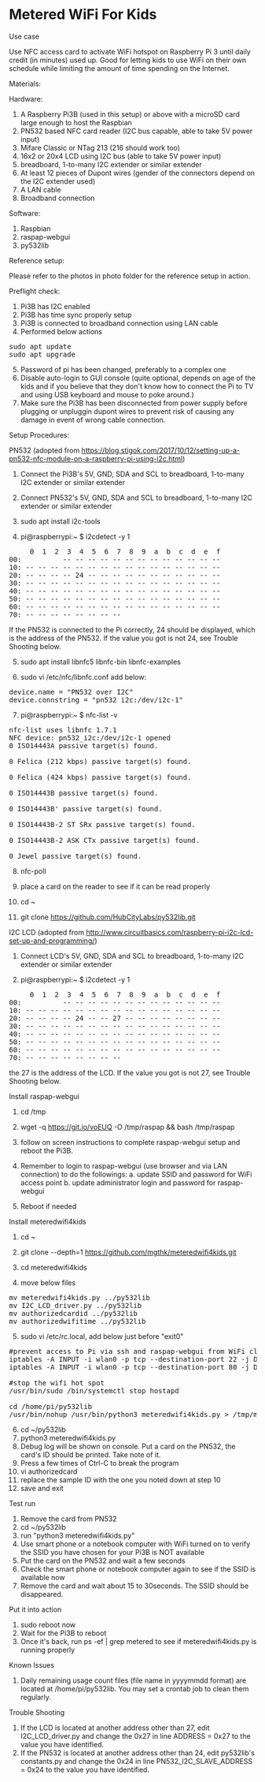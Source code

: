 # Metered WiFi For Kids
Use case

  Use NFC access card to activate WiFi hotspot on Raspberry Pi 3 until daily credit (in minutes) used up. Good for letting kids to use WiFi on their own schedule while limiting the amount of time spending on the Internet.

Materials:

Hardware:
1. A Raspberry Pi3B (used in this setup) or above with a microSD card large enough to host the Raspbian
2. PN532 based NFC card reader (I2C bus capable, able to take 5V power input)
3. Mifare Classic or NTag 213 (216 should work too)
4. 16x2 or 20x4 LCD using I2C bus (able to take 5V power input)
5. breadboard, 1-to-many I2C extender or similar extender
6. At least 12 pieces of Dupont wires (gender of the connectors depend on the I2C extender used)
7. A LAN cable
8. Broadband connection

Software:
1. Raspbian
2. raspap-webgui
3. py532lib

Reference setup:

Please refer to the photos in photo folder for the reference setup in action.

Preflight check:

1. Pi3B has I2C enabled
2. Pi3B has time sync properly setup
3. Pi3B is connected to broadband connection using LAN cable
4. Performed below actions
<pre>
sudo apt update
sudo apt upgrade
</pre>
5. Password of pi has been changed, preferably to a complex one
6. Disable auto-login to GUI console (quite optional, depends on age of the kids and if you believe that they don't know how to connect the Pi to TV and using USB keyboard and mouse to poke around.) 
7. Make sure the Pi3B has been disconnected from power supply before plugging or unpluggin dupont wires to prevent risk of causing any damage in event of wrong cable connection.

Setup Procedures:

PN532 (adopted from https://blog.stigok.com/2017/10/12/setting-up-a-pn532-nfc-module-on-a-raspberry-pi-using-i2c.html)

1. Connect the Pi3B's 5V, GND, SDA and SCL to breadboard, 1-to-many I2C extender or similar extender

2. Connect PN532's 5V, GND, SDA and SCL to breadboard, 1-to-many I2C extender or similar extender

3. sudo apt install i2c-tools

4. pi@raspberrypi:~ $ i2cdetect -y 1

<pre>
     0  1  2  3  4  5  6  7  8  9  a  b  c  d  e  f
00:          -- -- -- -- -- -- -- -- -- -- -- -- --
10: -- -- -- -- -- -- -- -- -- -- -- -- -- -- -- --
20: -- -- -- -- 24 -- -- -- -- -- -- -- -- -- -- --
30: -- -- -- -- -- -- -- -- -- -- -- -- -- -- -- --
40: -- -- -- -- -- -- -- -- -- -- -- -- -- -- -- --
50: -- -- -- -- -- -- -- -- -- -- -- -- -- -- -- --
60: -- -- -- -- -- -- -- -- -- -- -- -- -- -- -- --
70: -- -- -- -- -- -- -- --
</pre>
If the PN532 is connected to the Pi correctly, 24 should be displayed, which is the address of the PN532.  If the value you got is not 24, see Trouble Shooting below.

5. sudo apt install libnfc5 libnfc-bin libnfc-examples

6. sudo vi /etc/nfc/libnfc.conf
add below:

<pre>
device.name = "PN532 over I2C"
device.connstring = "pn532_i2c:/dev/i2c-1"
</pre>

7. pi@raspberrypi:~ $ nfc-list -v
<pre>
nfc-list uses libnfc 1.7.1
NFC device: pn532_i2c:/dev/i2c-1 opened
0 ISO14443A passive target(s) found.

0 Felica (212 kbps) passive target(s) found.

0 Felica (424 kbps) passive target(s) found.

0 ISO14443B passive target(s) found.

0 ISO14443B' passive target(s) found.

0 ISO14443B-2 ST SRx passive target(s) found.

0 ISO14443B-2 ASK CTx passive target(s) found.

0 Jewel passive target(s) found.
</pre>

8. nfc-poll

9. place a card on the reader to see if it can be read properly

10. cd ~

11. git clone https://github.com/HubCityLabs/py532lib.git

I2C LCD (adopted from http://www.circuitbasics.com/raspberry-pi-i2c-lcd-set-up-and-programming/)

1. Connect LCD's 5V, GND, SDA and SCL to breadboard, 1-to-many I2C extender or similar extender

2. pi@raspberrypi:~ $ i2cdetect -y 1
<pre>
     0  1  2  3  4  5  6  7  8  9  a  b  c  d  e  f
00:          -- -- -- -- -- -- -- -- -- -- -- -- --
10: -- -- -- -- -- -- -- -- -- -- -- -- -- -- -- --
20: -- -- -- -- 24 -- -- 27 -- -- -- -- -- -- -- --
30: -- -- -- -- -- -- -- -- -- -- -- -- -- -- -- --
40: -- -- -- -- -- -- -- -- -- -- -- -- -- -- -- --
50: -- -- -- -- -- -- -- -- -- -- -- -- -- -- -- --
60: -- -- -- -- -- -- -- -- -- -- -- -- -- -- -- --
70: -- -- -- -- -- -- -- --
</pre>
the 27 is the address of the LCD. If the value you got is not 27, see Trouble Shooting below.

Install raspap-webgui

1. cd /tmp

2. wget -q https://git.io/voEUQ -O /tmp/raspap && bash /tmp/raspap

3. follow on screen instructions to complete raspap-webgui setup and reboot the Pi3B.

4. Remember to login to raspap-webgui (use browser and via LAN connection) to do the followings:
a. update SSID and password for WiFi access point
b. update administrator login and password for raspap-webgui

5. Reboot if needed

Install meteredwifi4kids

1. cd ~

2. git clone --depth=1 https://github.com/mgthk/meteredwifi4kids.git

3. cd meteredwifi4kids

4. move below files
<pre>
mv meteredwifi4kids.py ../py532lib
mv I2C_LCD_driver.py ../py532lib
mv authorizedcardid ../py532lib
mv authorizedwifitime ../py532lib
</pre>

5. sudo vi /etc/rc.local, add below just before "exit0"
 <pre>
#prevent access to Pi via ssh and raspap-webgui from WiFi client
iptables -A INPUT -i wlan0 -p tcp --destination-port 22 -j DROP
iptables -A INPUT -i wlan0 -p tcp --destination-port 80 -j DROP

#stop the wifi hot spot
/usr/bin/sudo /bin/systemctl stop hostapd

cd /home/pi/py532lib
/usr/bin/nohup /usr/bin/python3 meteredwifi4kids.py > /tmp/meteredwifi4kids.py.log 2>&1 &
</pre>

6. cd ~/py532lib
7. python3 meteredwifi4kids.py
8. Debug log will be shown on console. Put a card on the PN532, the card's ID should be printed. Take note of it.
9. Press a few times of Ctrl-C to break the program
10. vi authorizedcard
11. replace the sample ID with the one you noted down at step 10
12. save and exit

Test run

1. Remove the card from PN532
2. cd ~/py532lib
3. run "python3 meteredwifi4kids.py"
4. Use smart phone or a notebook computer with WiFi turned on to verify the SSID you have chosen for your Pi3B is NOT available
5. Put the card on the PN532 and wait a few seconds
6. Check the smart phone or notebook computer again to see if the SSID is available now
7. Remove the card and wait about 15 to 30seconds. The SSID should be disappeared.

Put it into action

1. sudo reboot now
2. Wait for the Pi3B to reboot
3. Once it's back, run ps -ef | grep metered to see if meteredwifi4kids.py is running properly

Known Issues

1. Daily remaining usage count files (file name in yyyymmdd format) are located at /home/pi/py532lib. You may set a crontab job to clean them regularly.

Trouble Shooting

1. If the LCD is located at another address other than 27, edit I2C_LCD_driver.py and change the 0x27 in line ADDRESS = 0x27 to the value you have identified.
2. If the PN532 is located at another address other than 24, edit py532lib's constants.py and change the  0x24 in line PN532_I2C_SLAVE_ADDRESS = 0x24 to the value you have identified.
